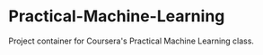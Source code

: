 Practical-Machine-Learning
==========================

Project container for Coursera's Practical Machine Learning class.
